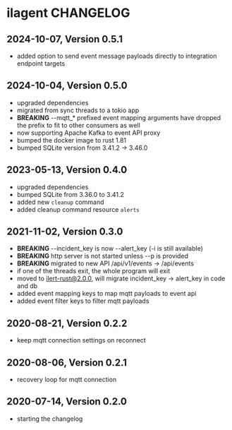 # ilagent CHANGELOG

## 2024-10-07, Version 0.5.1

* added option to send event message payloads directly to integration endpoint targets

## 2024-10-04, Version 0.5.0

* upgraded dependencies
* migrated from sync threads to a tokio app
* **BREAKING** --mqtt_* prefixed event mapping arguments have dropped the prefix to fit to other consumers as well
* now supporting Apache Kafka to event API proxy
* bumped the docker image to rust 1.81
* bumped SQLite version from 3.41.2 -> 3.46.0

## 2023-05-13, Version 0.4.0

* upgraded dependencies
* bumped SQLite from 3.36.0 to 3.41.2
* added new `cleanup` command
* added cleanup command resource `alerts`

## 2021-11-02, Version 0.3.0

* **BREAKING** --incident_key is now --alert_key (-i is still available)
* **BREAKING** http server is not started unless --p is provided
* **BREAKING** migrated to new API /api/v1/events -> /api/events
* if one of the threads exit, the whole program will exit
* moved to ilert-rust@2.0.0, will migrate incident_key -> alert_key in code and db
* added event mapping keys to map mqtt payloads to event api
* added event filter keys to filter mqtt payloads

## 2020-08-21, Version 0.2.2

* keep mqtt connection settings on reconnect

## 2020-08-06, Version 0.2.1

* recovery loop for mqtt connection

## 2020-07-14, Version 0.2.0

* starting the changelog